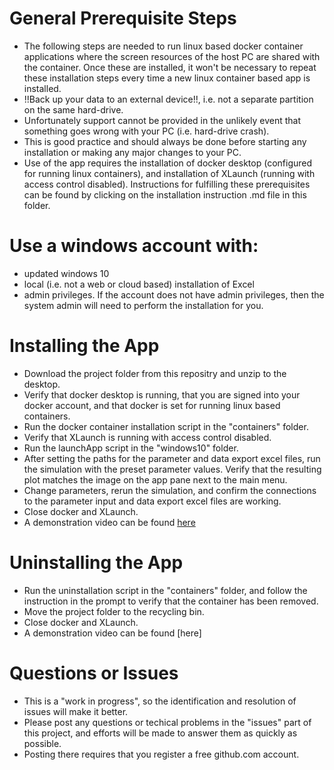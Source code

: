 # General Prerequisite Steps
- The following steps are needed to run linux based docker container applications where the screen resources of the host PC are shared with the container. Once these are installed, it won't be necessary to repeat these installation steps every time a new linux container based app is installed.
- !!Back up your data to an external device!!, i.e. not a separate partition on the same hard-drive.
- Unfortunately support cannot be provided in the unlikely event that something goes wrong with your PC (i.e. hard-drive crash).
- This is good practice and should always be done before starting any installation or making any major changes to your PC.
- Use of the app requires the installation of docker desktop (configured for running linux containers), and installation of XLaunch (running with access control disabled). Instructions for fulfilling these prerequisites can be found by clicking on the installation instruction .md file in this folder.

# Use a windows account with:
- updated windows 10
- local (i.e. not a web or cloud based) installation of Excel
- admin privileges. If the account does not have admin privileges, then the system admin will need to perform the installation for you.

# Installing the App
- Download the project folder from this repositry and unzip to the desktop.
- Verify that docker desktop is running, that you are signed into your docker account, and that docker is set for running linux based containers.
- Run the docker container installation script in the "containers" folder.
- Verify that XLaunch is running with access control disabled.
- Run the launchApp script in the "windows10" folder.
- After setting the paths for the parameter and data export excel files, run the simulation with the preset parameter values. Verify that the resulting plot matches the image on the app pane next to the main menu.
- Change parameters, rerun the simulation, and confirm the connections to the parameter input and data export excel files are working.
- Close docker and XLaunch.
- A demonstration video can be found [here](https://vimeo.com/538391877)

# Uninstalling the App
- Run the uninstallation script in the "containers" folder, and follow the instruction in the prompt to verify that the container has been removed.
- Move the project folder to the recycling bin.
- Close docker and XLaunch.
- A demonstration video can be found [here]

# Questions or Issues
- This is a "work in progress", so the identification and resolution of issues will make it better.
- Please post any questions or techical problems in the "issues" part of this project, and efforts will be made to answer them as quickly as possible.
- Posting there requires that you register a free github.com account.










